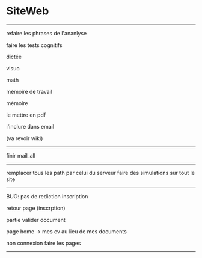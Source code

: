 # SiteWeb

-------------------------------------------------

refaire les phrases de l'ananlyse

faire les tests cognitifs

dictée

visuo

math

mémoire de travail

mémoire

le mettre en pdf

l'inclure dans email

(va revoir wiki)

----------------------------------------

finir mail_all

----------------------------------------

remplacer tous les path par celui du serveur
faire des simulations sur tout le site

-----------------------------------------

BUG: pas de rediction inscription

retour page (inscrption)

partie valider document

page home -> mes cv au lieu de mes documents

non connexion faire les pages

---------------------------------------






